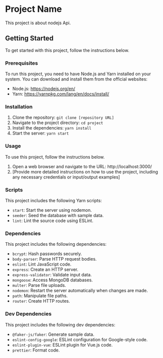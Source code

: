 # Project Name

This project is about nodejs Api.

## Getting Started

To get started with this project, follow the instructions below.

### Prerequisites

To run this project, you need to have Node.js and Yarn installed on your system. You can download and install them from the official websites: 

- Node.js: https://nodejs.org/en/
- Yarn: https://yarnpkg.com/lang/en/docs/install/

### Installation

1. Clone the repository: `git clone [repository URL]`
2. Navigate to the project directory: `cd project`
3. Install the dependencies: `yarn install`
4. Start the server: `yarn start`

### Usage

To use this project, follow the instructions below.

1. Open a web browser and navigate to the URL: http://localhost:3000/
2. [Provide more detailed instructions on how to use the project, including any necessary credentials or input/output examples]

### Scripts

This project includes the following Yarn scripts:

- `start`: Start the server using nodemon.
- `seeder`: Seed the database with sample data.
- `lint`: Lint the source code using ESLint.

### Dependencies

This project includes the following dependencies:

- `bcrypt`: Hash passwords securely.
- `body-parser`: Parse HTTP request bodies.
- `eslint`: Lint JavaScript code.
- `express`: Create an HTTP server.
- `express-validator`: Validate input data.
- `mongoose`: Access MongoDB databases.
- `multer`: Parse file uploads.
- `nodemon`: Restart the server automatically when changes are made.
- `path`: Manipulate file paths.
- `router`: Create HTTP routes.

### Dev Dependencies

This project includes the following dev dependencies:

- `@faker-js/faker`: Generate sample data.
- `eslint-config-google`: ESLint configuration for Google-style code.
- `eslint-plugin-vue`: ESLint plugin for Vue.js code.
- `prettier`: Format code.

